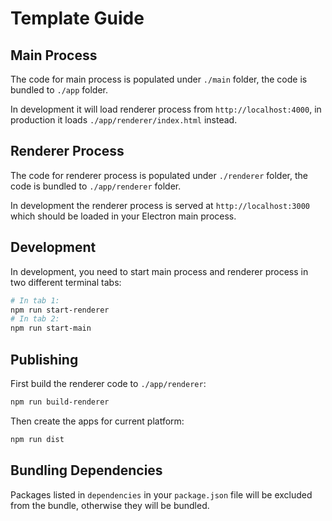 # Template Guide

## Main Process

The code for main process is populated under `./main` folder, the code is bundled to `./app` folder.

In development it will load renderer process from `http://localhost:4000`, in production it loads `./app/renderer/index.html` instead.

## Renderer Process

The code for renderer process is populated under `./renderer` folder, the code is bundled to `./app/renderer` folder.

In development the renderer process is served at `http://localhost:3000` which should be loaded in your Electron main process.

## Development

In development, you need to start main process and renderer process in two different terminal tabs:

```bash
# In tab 1:
npm run start-renderer
# In tab 2:
npm run start-main
```

## Publishing

First build the renderer code to `./app/renderer`:

```bash
npm run build-renderer
```

Then create the apps for current platform:

```bash
npm run dist
```

## Bundling Dependencies

Packages listed in `dependencies` in your `package.json` file will be excluded from the bundle, otherwise they will be bundled.
